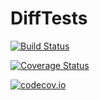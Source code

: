 # DiffTests

[![Build Status](https://travis-ci.org/jrevels/DiffTests.jl.svg?branch=master)](https://travis-ci.org/jrevels/DiffTests.jl)

[![Coverage Status](https://coveralls.io/repos/jrevels/DiffTests.jl/badge.svg?branch=master&service=github)](https://coveralls.io/github/jrevels/DiffTests.jl?branch=master)

[![codecov.io](http://codecov.io/github/jrevels/DiffTests.jl/coverage.svg?branch=master)](http://codecov.io/github/jrevels/DiffTests.jl?branch=master)
